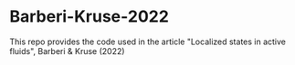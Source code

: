 # Barberi-Kruse-2022
This repo provides the code used in the article "Localized states in active fluids", Barberi &amp; Kruse (2022)
